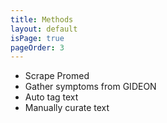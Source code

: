 ```yaml
---
title: Methods
layout: default
isPage: true
pageOrder: 3
---
```


* Scrape Promed
* Gather symptoms from GIDEON
* Auto tag text
* Manually curate text